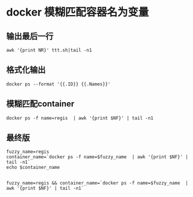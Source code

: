 # docker 模糊匹配容器名为变量

## 输出最后一行
```
awk '{print NR}' ttt.sh|tail -n1

```
## 格式化输出
```
docker ps --format '{{.ID}} {{.Names}}'
```

## 模糊匹配container
```
docker ps -f name=regis  | awk '{print $NF}' | tail -n1
```

## 最终版
```
fuzzy_name=regis
container_name=`docker ps -f name=$fuzzy_name  | awk '{print $NF}' | tail -n1`
echo $container_name


fuzzy_name=regis && container_name=`docker ps -f name=$fuzzy_name  | awk '{print $NF}' | tail -n1`
```